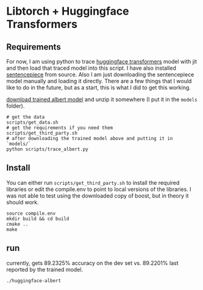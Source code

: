 # Libtorch + Huggingface Transformers

## Requirements

For now, I am using python to trace [huggingface transformers](https://github.com/huggingface/transformers) model with jit and then load that traced model into this script.  I have also installed [sentencepiece](https://github.com/google/sentencepiece) from source.  Also I am just downloading the sentencepiece model manually and loading it directly.  There are a few things that I would like to do in the future, but as a start, this is what I did to get this working.

[download trained albert model](https://drive.google.com/open?id=1Hys6cWk6Kdw-4LGnZceto2uK7SIsYKIb) and unzip it somewhere (I put it in the `models` folder).

```
# get the data
scripts/get_data.sh
# get the requirements if you need them
scripts/get_third_party.sh
# after downloading the trained model above and putting it in `models/`
python scripts/trace_albert.py
```

## Install

You can either run `scripts/get_third_party.sh` to install the required libraries or edit the compile.env to point to local versions of the libraries.  I was not able to test using the downloaded copy of boost, but in theory it should work.

```
source compile.env
mkdir build && cd build
cmake ..
make
```

## run
currently, gets 89.2325% accuracy on the dev set vs. 89.2201% last reported by the trained model.

```
./huggingface-albert
```

